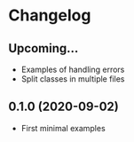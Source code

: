 # Changelog

## Upcoming...

- Examples of handling errors
- Split classes in multiple files

## 0.1.0 (2020-09-02)

- First minimal examples
